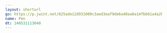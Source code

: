 ```yaml
---
layout: shorturl
go: https://p.jwint.net/825ade12d931009c3aed3eaf9de6a40aa8a14fbb61a4a2bd33d24ad91b49
name: Pen
dt: 240531113040
---
```

